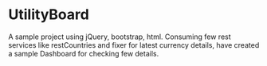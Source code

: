 # UtilityBoard
A sample project using jQuery, bootstrap, html.
Consuming few rest services like restCountries and fixer for latest currency details, have created a sample Dashboard for checking few details.
